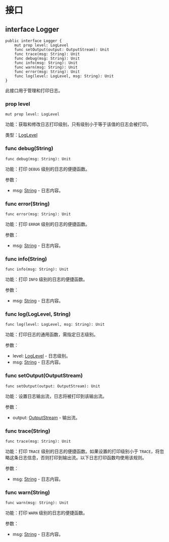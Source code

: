 # 接口

## interface Logger

```cangjie
public interface Logger {
    mut prop level: LogLevel
    func setOutput(output: OutputStream): Unit
    func trace(msg: String): Unit
    func debug(msg: String): Unit
    func info(msg: String): Unit
    func warn(msg: String): Unit
    func error(msg: String): Unit
    func log(level: LogLevel, msg: String): Unit
}
```

此接口用于管理和打印日志。

### prop level

```cangjie
mut prop level: LogLevel
```

功能：获取和修改日志打印级别，只有级别小于等于该值的日志会被打印。

类型：[LogLevel](stdlog_package_enums.md#enum-loglevel)

### func debug(String)

```cangjie
func debug(msg: String): Unit
```

功能：打印 `DEBUG` 级别的日志的便捷函数。

参数：

- msg: [String](../../core/core_package_api/core_package_structs.md#struct-string) - 日志内容。

### func error(String)

```cangjie
func error(msg: String): Unit
```

功能：打印 `ERROR` 级别的日志的便捷函数。

参数：

- msg: [String](../../core/core_package_api/core_package_structs.md#struct-string) - 日志内容。

### func info(String)

```cangjie
func info(msg: String): Unit
```

功能：打印 `INFO` 级别的日志的便捷函数。

参数：

- msg: [String](../../core/core_package_api/core_package_structs.md#struct-string) - 日志内容。

### func log(LogLevel, String)

```cangjie
func log(level: LogLevel, msg: String): Unit
```

功能：打印日志的通用函数，需指定日志级别。

参数：

- level: [LogLevel](stdlog_package_enums.md#enum-loglevel) - 日志级别。
- msg: [String](../../core/core_package_api/core_package_structs.md#struct-string) - 日志内容。

### func setOutput(OutputStream)

```cangjie
func setOutput(output: OutputStream): Unit
```

功能：设置日志输出流，日志将被打印到该输出流。

参数：

- output: [OutputStream](../../io/io_package_api/io_package_interfaces.md#interface-outputstream) - 输出流。

### func trace(String)

```cangjie
func trace(msg: String): Unit
```

功能：打印 `TRACE` 级别的日志的便捷函数。如果设置的打印级别小于 `TRACE`，将忽略这条日志信息，否则打印到输出流。以下日志打印函数均使用该规则。

参数：

- msg: [String](../../core/core_package_api/core_package_structs.md#struct-string) - 日志内容。

### func warn(String)

```cangjie
func warn(msg: String): Unit
```

功能：打印 `WARN` 级别的日志的便捷函数。

参数：

- msg: [String](../../core/core_package_api/core_package_structs.md#struct-string) - 日志内容。
